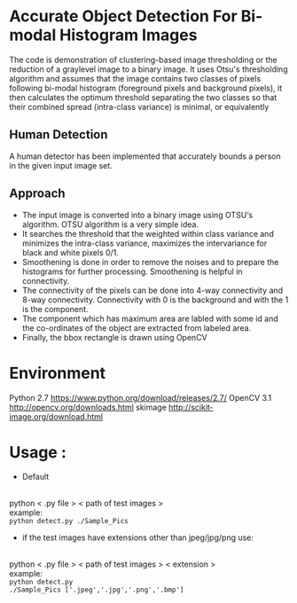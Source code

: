 # Accurate Object Detection For Bi-modal Histogram Images

The code is demonstration of clustering-based image thresholding or the reduction of a graylevel image to a binary image. It uses Otsu's thresholding algorithm and assumes that the image contains two classes of pixels following bi-modal histogram (foreground pixels and background pixels), it then calculates the optimum threshold separating the two classes so that their combined spread (intra-class variance) is minimal, or equivalently

## Human Detection
A human detector has been implemented that accurately bounds a person in the given input image set.

## Approach
* The input image is converted into a binary image using OTSU‘s algorithm. OTSU algorithm is a very simple idea. 
* It searches the threshold that the weighted within class variance and minimizes the intra-class variance, maximizes the intervariance for black and white pixels 0/1. 
* Smoothening is done in order to remove the noises and to prepare the histograms for further processing. Smoothening is helpful in connectivity.
* The connectivity of the pixels can be done into 4-way connectivity and 8-way connectivity. Connectivity with 0 is the background and with the 1 is the component. 
* The component which has maximum area are labled with some id and the co-ordinates of the object are extracted from labeled area.
* Finally, the bbox rectangle is drawn using OpenCV  

# Environment
Python 2.7 https://www.python.org/download/releases/2.7/
OpenCV 3.1 http://opencv.org/downloads.html
skimage http://scikit-image.org/download.html

# Usage : 

* Default

<br /> python < .py file > < path of test images > <br />
example: <br /><code>python detect.py ./Sample_Pics</code><br />
        
* if the test images have extensions other than jpeg/jpg/png use:

<br /> python < .py file > < path of test images > < extension > <br />
example: <br /><code>python detect.py ./Sample_Pics ['.jpeg','.jpg','.png','.bmp']</code><br />
